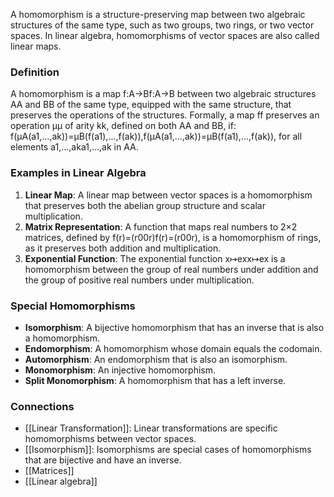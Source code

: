 A homomorphism is a structure-preserving map between two algebraic structures of the same type, such as two groups, two rings, or two vector spaces. In linear algebra, homomorphisms of vector spaces are also called linear maps.

### Definition

A homomorphism is a map f:A→Bf:A→B between two algebraic structures AA and BB of the same type, equipped with the same structure, that preserves the operations of the structures. Formally, a map ff preserves an operation μμ of arity kk, defined on both AA and BB, if: f(μA(a1,…,ak))=μB(f(a1),…,f(ak)),f(μA​(a1​,…,ak​))=μB​(f(a1​),…,f(ak​)), for all elements a1,…,aka1​,…,ak​ in AA.

### Examples in Linear Algebra

1. **Linear Map**: A linear map between vector spaces is a homomorphism that preserves both the abelian group structure and scalar multiplication.
2. **Matrix Representation**: A function that maps real numbers to 2×2 matrices, defined by f(r)=(r00r)f(r)=(r0​0r​), is a homomorphism of rings, as it preserves both addition and multiplication.
3. **Exponential Function**: The exponential function x↦exx↦ex is a homomorphism between the group of real numbers under addition and the group of positive real numbers under multiplication.

### Special Homomorphisms

- **Isomorphism**: A bijective homomorphism that has an inverse that is also a homomorphism.
- **Endomorphism**: A homomorphism whose domain equals the codomain.
- **Automorphism**: An endomorphism that is also an isomorphism.
- **Monomorphism**: An injective homomorphism.
- **Split Monomorphism**: A homomorphism that has a left inverse.

### Connections

- [[Linear Transformation]]: Linear transformations are specific homomorphisms between vector spaces.
- [[Isomorphism]]: Isomorphisms are special cases of homomorphisms that are bijective and have an inverse.
- [[Matrices]]
- [[Linear algebra]]
